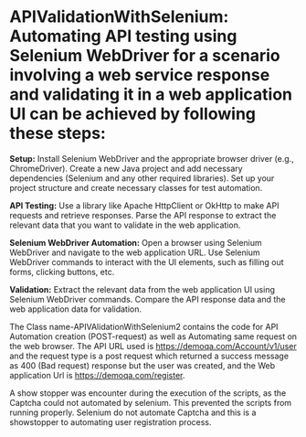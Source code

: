 # APIValidationWithSelenium: Automating API testing using Selenium WebDriver for a scenario involving a web service response and validating it in a web application UI can be achieved by following these steps:

**Setup:**
Install Selenium WebDriver and the appropriate browser driver (e.g., ChromeDriver).
Create a new Java project and add necessary dependencies (Selenium and any other required libraries).
Set up your project structure and create necessary classes for test automation.

**API Testing:**
Use a library like Apache HttpClient or OkHttp to make API requests and retrieve responses.
Parse the API response to extract the relevant data that you want to validate in the web application.


**Selenium WebDriver Automation:**
Open a browser using Selenium WebDriver and navigate to the web application URL.
Use Selenium WebDriver commands to interact with the UI elements, such as filling out forms, clicking buttons, etc.


**Validation:**
Extract the relevant data from the web application UI using Selenium WebDriver commands.
Compare the API response data and the web application data for validation.

The Class name-APIVAlidationWithSelenium2 contains the code for API Automation creation (POST-request) as well as Automating same request on the web browser. The API URL used is https://demoqa.com/Account/v1/user and the request type is a post request which returned a success message as 400 (Bad request) response but the user was created, and the Web application Url is https://demoqa.com/register. 

A show stopper was encounter during the execution of the scripts, as the Captcha could not automated by selenium. This prevented the scripts from running properly.
Selenium do not automate Captcha and this is a showstopper to automating user registration process.

